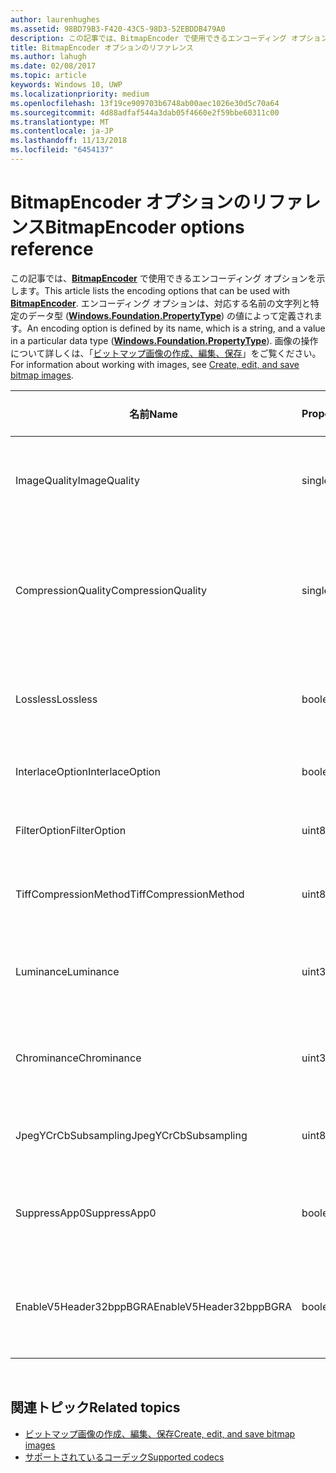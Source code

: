 ```yaml
---
author: laurenhughes
ms.assetid: 98BD79B3-F420-43C5-98D3-52EBDDB479A0
description: この記事では、BitmapEncoder で使用できるエンコーディング オプションを示します。
title: BitmapEncoder オプションのリファレンス
ms.author: lahugh
ms.date: 02/08/2017
ms.topic: article
keywords: Windows 10, UWP
ms.localizationpriority: medium
ms.openlocfilehash: 13f19ce909703b6748ab00aec1026e30d5c70a64
ms.sourcegitcommit: 4d88adfaf544a3dab05f4660e2f59bbe60311c00
ms.translationtype: MT
ms.contentlocale: ja-JP
ms.lasthandoff: 11/13/2018
ms.locfileid: "6454137"
---
```

# <a name="bitmapencoder-options-reference"></a><span data-ttu-id="7fe3f-104">BitmapEncoder オプションのリファレンス</span><span class="sxs-lookup"><span data-stu-id="7fe3f-104">BitmapEncoder options reference</span></span>


<span data-ttu-id="7fe3f-105">この記事では、[**BitmapEncoder**](https://msdn.microsoft.com/library/windows/apps/br226206) で使用できるエンコーディング オプションを示します。</span><span class="sxs-lookup"><span data-stu-id="7fe3f-105">This article lists the encoding options that can be used with [**BitmapEncoder**](https://msdn.microsoft.com/library/windows/apps/br226206).</span></span> <span data-ttu-id="7fe3f-106">エンコーディング オプションは、対応する名前の文字列と特定のデータ型 ([**Windows.Foundation.PropertyType**](https://msdn.microsoft.com/library/windows/apps/br225871)) の値によって定義されます。</span><span class="sxs-lookup"><span data-stu-id="7fe3f-106">An encoding option is defined by its name, which is a string, and a value in a particular data type ([**Windows.Foundation.PropertyType**](https://msdn.microsoft.com/library/windows/apps/br225871)).</span></span> <span data-ttu-id="7fe3f-107">画像の操作について詳しくは、「[ビットマップ画像の作成、編集、保存](imaging.md)」をご覧ください。</span><span class="sxs-lookup"><span data-stu-id="7fe3f-107">For information about working with images, see [Create, edit, and save bitmap images](imaging.md).</span></span>

| <span data-ttu-id="7fe3f-108">名前</span><span class="sxs-lookup"><span data-stu-id="7fe3f-108">Name</span></span>                    | <span data-ttu-id="7fe3f-109">PropertyType</span><span class="sxs-lookup"><span data-stu-id="7fe3f-109">PropertyType</span></span> | <span data-ttu-id="7fe3f-110">使用上の注意</span><span class="sxs-lookup"><span data-stu-id="7fe3f-110">Usage notes</span></span>                                                                                        | <span data-ttu-id="7fe3f-111">有効な形式</span><span class="sxs-lookup"><span data-stu-id="7fe3f-111">Valid formats</span></span> |
|-------------------------|--------------|----------------------------------------------------------------------------------------------------|---------------|
| <span data-ttu-id="7fe3f-112">ImageQuality</span><span class="sxs-lookup"><span data-stu-id="7fe3f-112">ImageQuality</span></span>            | <span data-ttu-id="7fe3f-113">single</span><span class="sxs-lookup"><span data-stu-id="7fe3f-113">single</span></span>       | <span data-ttu-id="7fe3f-114">有効な値は 0 ～ 1.0 です。</span><span class="sxs-lookup"><span data-stu-id="7fe3f-114">Valid values from 0 to 1.0.</span></span> <span data-ttu-id="7fe3f-115">値が大きいほど、画質が高くなります。</span><span class="sxs-lookup"><span data-stu-id="7fe3f-115">Higher values indicate higher quality</span></span>                                 | <span data-ttu-id="7fe3f-116">JPEG、JPEG-XR</span><span class="sxs-lookup"><span data-stu-id="7fe3f-116">JPEG, JPEG-XR</span></span> |
| <span data-ttu-id="7fe3f-117">CompressionQuality</span><span class="sxs-lookup"><span data-stu-id="7fe3f-117">CompressionQuality</span></span>      | <span data-ttu-id="7fe3f-118">single</span><span class="sxs-lookup"><span data-stu-id="7fe3f-118">single</span></span>       | <span data-ttu-id="7fe3f-119">有効な値は 0 ～ 1.0 です。</span><span class="sxs-lookup"><span data-stu-id="7fe3f-119">Valid values from 0 to 1.0.</span></span> <span data-ttu-id="7fe3f-120">値が大きいほど、効率の高い (時間のかかる) 圧縮方式であることを示します。</span><span class="sxs-lookup"><span data-stu-id="7fe3f-120">Higher values indicate a more efficient and slower compression scheme</span></span> | <span data-ttu-id="7fe3f-121">TIFF</span><span class="sxs-lookup"><span data-stu-id="7fe3f-121">TIFF</span></span>          |
| <span data-ttu-id="7fe3f-122">Lossless</span><span class="sxs-lookup"><span data-stu-id="7fe3f-122">Lossless</span></span>                | <span data-ttu-id="7fe3f-123">boolean</span><span class="sxs-lookup"><span data-stu-id="7fe3f-123">boolean</span></span>      | <span data-ttu-id="7fe3f-124">true に設定すると、ImageQuality オプションが無視されます。</span><span class="sxs-lookup"><span data-stu-id="7fe3f-124">If this is set to true, the ImageQuality option is ignored</span></span>                                        | <span data-ttu-id="7fe3f-125">JPEG-XR</span><span class="sxs-lookup"><span data-stu-id="7fe3f-125">JPEG-XR</span></span>       |
| <span data-ttu-id="7fe3f-126">InterlaceOption</span><span class="sxs-lookup"><span data-stu-id="7fe3f-126">InterlaceOption</span></span>         | <span data-ttu-id="7fe3f-127">boolean</span><span class="sxs-lookup"><span data-stu-id="7fe3f-127">boolean</span></span>      | <span data-ttu-id="7fe3f-128">画像をインターレースするかどうかを示します。</span><span class="sxs-lookup"><span data-stu-id="7fe3f-128">Whether to interlace the image</span></span>                                                                    | <span data-ttu-id="7fe3f-129">PNG</span><span class="sxs-lookup"><span data-stu-id="7fe3f-129">PNG</span></span>           |
| <span data-ttu-id="7fe3f-130">FilterOption</span><span class="sxs-lookup"><span data-stu-id="7fe3f-130">FilterOption</span></span>            | <span data-ttu-id="7fe3f-131">uint8</span><span class="sxs-lookup"><span data-stu-id="7fe3f-131">uint8</span></span>        | <span data-ttu-id="7fe3f-132">[**PngFilterMode**](https://msdn.microsoft.com/library/windows/apps/br226389) 列挙値を使います。</span><span class="sxs-lookup"><span data-stu-id="7fe3f-132">Use the [**PngFilterMode**](https://msdn.microsoft.com/library/windows/apps/br226389) enumeration</span></span>                                | <span data-ttu-id="7fe3f-133">PNG</span><span class="sxs-lookup"><span data-stu-id="7fe3f-133">PNG</span></span>           |
| <span data-ttu-id="7fe3f-134">TiffCompressionMethod</span><span class="sxs-lookup"><span data-stu-id="7fe3f-134">TiffCompressionMethod</span></span>   | <span data-ttu-id="7fe3f-135">uint8</span><span class="sxs-lookup"><span data-stu-id="7fe3f-135">uint8</span></span>        | <span data-ttu-id="7fe3f-136">[**TiffCompressionMode**](https://msdn.microsoft.com/library/windows/apps/br226399) 列挙値を使います。</span><span class="sxs-lookup"><span data-stu-id="7fe3f-136">Use the [**TiffCompressionMode**](https://msdn.microsoft.com/library/windows/apps/br226399) enumeration</span></span>                    | <span data-ttu-id="7fe3f-137">TIFF</span><span class="sxs-lookup"><span data-stu-id="7fe3f-137">TIFF</span></span>          |
| <span data-ttu-id="7fe3f-138">Luminance</span><span class="sxs-lookup"><span data-stu-id="7fe3f-138">Luminance</span></span>               | <span data-ttu-id="7fe3f-139">uint32Array</span><span class="sxs-lookup"><span data-stu-id="7fe3f-139">uint32Array</span></span>  | <span data-ttu-id="7fe3f-140">輝度の量子化定数を格納する 64 要素の配列です。</span><span class="sxs-lookup"><span data-stu-id="7fe3f-140">An array of 64 elements containing luminance quantization constants</span></span>                               | <span data-ttu-id="7fe3f-141">JPEG</span><span class="sxs-lookup"><span data-stu-id="7fe3f-141">JPEG</span></span>          |
| <span data-ttu-id="7fe3f-142">Chrominance</span><span class="sxs-lookup"><span data-stu-id="7fe3f-142">Chrominance</span></span>             | <span data-ttu-id="7fe3f-143">uint32Array</span><span class="sxs-lookup"><span data-stu-id="7fe3f-143">uint32Array</span></span>  | <span data-ttu-id="7fe3f-144">クロミナンスの量子化定数を格納する 64 要素の配列です。</span><span class="sxs-lookup"><span data-stu-id="7fe3f-144">An array of 64 elements containing chrominance quantization constants</span></span>                             | <span data-ttu-id="7fe3f-145">JPEG</span><span class="sxs-lookup"><span data-stu-id="7fe3f-145">JPEG</span></span>          |
| <span data-ttu-id="7fe3f-146">JpegYCrCbSubsampling</span><span class="sxs-lookup"><span data-stu-id="7fe3f-146">JpegYCrCbSubsampling</span></span>    | <span data-ttu-id="7fe3f-147">uint8</span><span class="sxs-lookup"><span data-stu-id="7fe3f-147">uint8</span></span>        | <span data-ttu-id="7fe3f-148">[**JpegSubsamplingMode**](https://msdn.microsoft.com/library/windows/apps/br226386) 列挙値を使います。</span><span class="sxs-lookup"><span data-stu-id="7fe3f-148">Use the [**JpegSubsamplingMode**](https://msdn.microsoft.com/library/windows/apps/br226386) enumeration</span></span>                    | <span data-ttu-id="7fe3f-149">JPEG</span><span class="sxs-lookup"><span data-stu-id="7fe3f-149">JPEG</span></span>          |
| <span data-ttu-id="7fe3f-150">SuppressApp0</span><span class="sxs-lookup"><span data-stu-id="7fe3f-150">SuppressApp0</span></span>            | <span data-ttu-id="7fe3f-151">boolean</span><span class="sxs-lookup"><span data-stu-id="7fe3f-151">boolean</span></span>      | <span data-ttu-id="7fe3f-152">App0 メタデータ ブロックの作成を抑制するかどうかを示します。</span><span class="sxs-lookup"><span data-stu-id="7fe3f-152">Whether to suppress the creation of an App0 metadata block</span></span>                                        | <span data-ttu-id="7fe3f-153">JPEG</span><span class="sxs-lookup"><span data-stu-id="7fe3f-153">JPEG</span></span>          |
| <span data-ttu-id="7fe3f-154">EnableV5Header32bppBGRA</span><span class="sxs-lookup"><span data-stu-id="7fe3f-154">EnableV5Header32bppBGRA</span></span> | <span data-ttu-id="7fe3f-155">boolean</span><span class="sxs-lookup"><span data-stu-id="7fe3f-155">boolean</span></span>      | <span data-ttu-id="7fe3f-156">アルファをサポートするバージョン 5 BMP にエンコードするかどうかを示します。</span><span class="sxs-lookup"><span data-stu-id="7fe3f-156">Whether to encode to a version 5 BMP which supports alpha</span></span>                                         | <span data-ttu-id="7fe3f-157">BMP</span><span class="sxs-lookup"><span data-stu-id="7fe3f-157">BMP</span></span>           |

 

## <a name="related-topics"></a><span data-ttu-id="7fe3f-158">関連トピック</span><span class="sxs-lookup"><span data-stu-id="7fe3f-158">Related topics</span></span>

* [<span data-ttu-id="7fe3f-159">ビットマップ画像の作成、編集、保存</span><span class="sxs-lookup"><span data-stu-id="7fe3f-159">Create, edit, and save bitmap images</span></span>](imaging.md)
* [<span data-ttu-id="7fe3f-160">サポートされているコーデック</span><span class="sxs-lookup"><span data-stu-id="7fe3f-160">Supported codecs</span></span>](supported-codecs.md)

 





